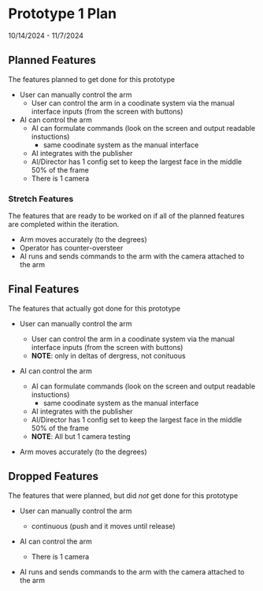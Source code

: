 # Prototype 1 Plan
10/14/2024 - 11/7/2024

## Planned Features
The features planned to get done for this prototype

- User can manually control the arm
    - User can control the arm in a coodinate system via the manual interface inputs (from the screen with buttons)
- AI can control the arm
    - AI can formulate commands (look on the screen and output readable instuctions)
        - same coodinate system as the manual interface
    - AI integrates with the publisher
    - AI/Director has 1 config set to keep the largest face in the middle 50% of the frame
    - There is 1 camera

### Stretch Features
The features that are ready to be worked on if all of the planned features are completed within the iteration. 

- Arm moves accurately (to the degrees) 
- Operator has counter-oversteer
- AI runs and sends commands to the arm with the camera attached to the arm


## Final Features
The features that actually got done for this prototype 

- User can manually control the arm
    - User can control the arm in a coodinate system via the manual interface inputs (from the screen with buttons)
    - **NOTE**: only in deltas of dergress, not conituous
- AI can control the arm
    - AI can formulate commands (look on the screen and output readable instuctions)
        - same coodinate system as the manual interface
    - AI integrates with the publisher
    - AI/Director has 1 config set to keep the largest face in the middle 50% of the frame
    - **NOTE**: All but 1 camera testing

- Arm moves accurately (to the degrees) 



## Dropped Features
The features that were planned, but did *not* get done for this prototype

- User can manually control the arm
    - continuous (push and it moves until release)
- AI can control the arm
    - There is 1 camera

- AI runs and sends commands to the arm with the camera attached to the arm